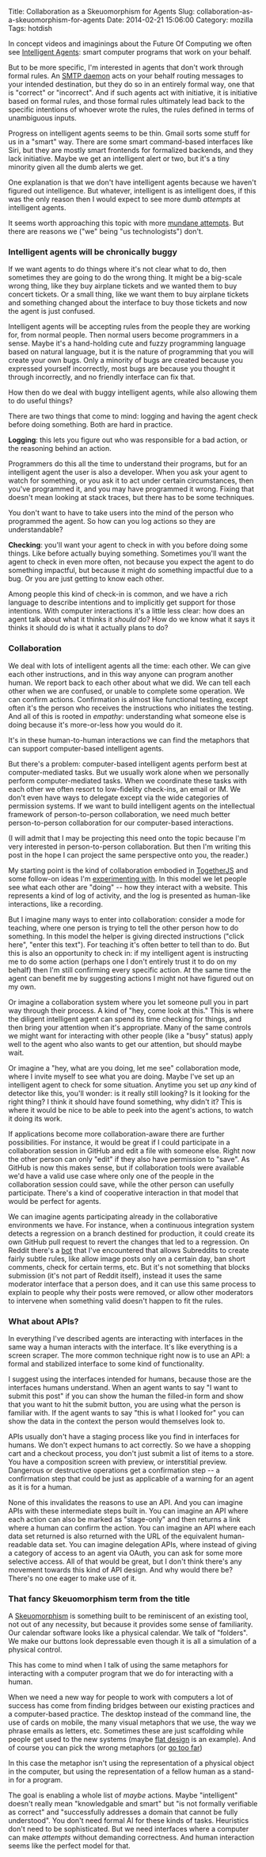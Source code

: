 Title: Collaboration as a Skeuomorphism for Agents
Slug: collaboration-as-a-skeuomorphism-for-agents
Date: 2014-02-21 15:06:00
Category: mozilla
Tags: hotdish

In concept videos and imaginings about the Future Of Computing we often see [Intelligent Agents](https://en.wikipedia.org/wiki/Software_agent#User_agents_.28personal_agents.29): smart computer programs that work on your behalf.

But to be more specific, I'm interested in agents that don't work through formal rules.  An [SMTP daemon](https://en.wikipedia.org/wiki/Simple_Mail_Transfer_Protocol#Outgoing_mail_SMTP_server) acts on your behalf routing messages to your intended destination, but they do so in an entirely formal way, one that is "correct" or "incorrect".  And if such agents act with initiative, it is initiative based on formal rules, and those formal rules ultimately lead back to the specific intentions of whoever wrote the rules, the rules defined in terms of unambiguous inputs.

Progress on intelligent agents seems to be thin.  Gmail sorts some stuff for us in a "smart" way.  There are some smart command-based interfaces like Siri, but they are mostly smart frontends for formalized backends, and they lack initiative.  Maybe we get an intelligent alert or two, but it's a tiny minority given all the dumb alerts we get.

One explanation is that we don't have intelligent agents because we haven't figured out intelligence.  But whatever, intelligent is as intelligent does, if this was the only reason then I would expect to see more dumb *attempts* at intelligent agents.

It seems worth approaching this topic with more [mundane attempts](http://johncarlosbaez.wordpress.com/2013/09/29/levels-of-excellence/). But there are reasons we ("we" being "us technologists") don't.

### Intelligent agents will be chronically buggy

If we want agents to do things where it's not clear what to do, then sometimes they are going to do the wrong thing.  It might be a big-scale wrong thing, like they buy airplane tickets and we wanted them to buy concert tickets.  Or a small thing, like we want them to buy airplane tickets and something changed about the interface to buy those tickets and now the agent is just confused.

Intelligent agents will be accepting rules from the people they are working for, from normal people.  Then normal users become programmers in a sense. Maybe it's a hand-holding cute and fuzzy programming language based on natural language, but it is the nature of programming that you will create your own bugs.  Only a minority of bugs are created because you expressed yourself incorrectly, most bugs are because you thought it through incorrectly, and no friendly interface can fix that.

How then do we deal with buggy intelligent agents, while also allowing them to do useful things?

There are two things that come to mind: logging and having the agent check before doing something.  Both are hard in practice.

**Logging**: this lets you figure out who was responsible for a bad action, or the reasoning behind an action.

Programmers do this all the time to understand their programs, but for an intelligent agent the user is also a developer.  When you ask your agent to watch for something, or you ask it to act under certain circumstances, then you've programmed it, and you may have programmed it wrong.  Fixing that doesn't mean looking at stack traces, but there has to be some techniques.

You don't want to have to take users into the mind of the person who programmed the agent.  So how can you log actions so they are understandable?

**Checking**: you'll want your agent to check in with you before doing some things.  Like before actually buying something. Sometimes you'll want the agent to check in even more often, not because you expect the agent to do something impactful, but because it might do something impactful due to a bug.  Or you are just getting to know each other.

Among people this kind of check-in is common, and we have a rich language to describe intentions and to implicitly get support for those intentions.  With computer interactions it's a little less clear: how does an agent talk about what it thinks it *should* do? How do we know what it says it thinks it should do is what it actually plans to do?

### Collaboration

We deal with lots of intelligent agents all the time: each other.  We can give each other instructions, and in this way anyone can program another human.  We report back to each other about what we did.  We can tell each other when we are confused, or unable to complete some operation. We can confirm actions.  Confirmation is almost like functional testing, except often it's the person who receives the instructions who initiates the testing.  And all of this is rooted in *empathy*: understanding what someone else is doing because it's more-or-less how you would do it.

It's in these human-to-human interactions we can find the metaphors that can support computer-based intelligent agents.

But there's a problem: computer-based intelligent agents perform best at computer-mediated tasks.  But we usually work alone when we personally perform computer-mediated tasks.  When we coordinate these tasks with each other we often resort to low-fidelity check-ins, an email or IM.  We don't even have ways to delegate except via the wide categories of permission systems.  If we want to build intelligent agents on the intellectual framework of person-to-person collaboration, we need much better person-to-person collaboration for our computer-based interactions.

(I will admit that I may be projecting this need onto the topic because I'm very interested in person-to-person collaboration.  But then I'm writing this post in the hope I can project the same perspective onto you, the reader.)

My starting point is the kind of collaboration embodied in [TogetherJS](https://togetherjs.com) and some follow-on ideas I'm [experimenting with](https://togetherjs.com/hotdish/). In this model we let people see what each other are "doing" -- how they interact with a website.  This represents a kind of log of activity, and the log is presented as human-like interactions, like a recording.

But I imagine many ways to enter into collaboration: consider a mode for teaching, where one person is trying to tell the other person how to do something.  In this model the helper is giving directed instructions ("click here", "enter this text").  For teaching it's often better to tell than to do.  But this is also an opportunity to check in: if my intelligent agent is instructing me to do some action (perhaps one I don't entirely trust it to do on my behalf) then I'm still confirming every specific action.  At the same time the agent can benefit me by suggesting actions I might not have figured out on my own.

Or imagine a collaboration system where you let someone pull you in part way through their process.  A kind of "hey, come look at this." This is where the diligent intelligent agent can spend its time checking for things, and then bring your attention when it's appropriate.  Many of the same controls we might want for interacting with other people (like a "busy" status) apply well to the agent who also wants to get our attention, but should maybe wait.

Or imagine a "hey, what are you doing, let me see" collaboration mode, where I invite myself to see what you are doing.  Maybe I've set up an intelligent agent to check for some situation.  Anytime you set up *any* kind of detector like this, you'll wonder: is it really still looking?  Is it looking for the right thing?  I think it should have found something, why didn't it?  This is where it would be nice to be able to peek into the agent's actions, to watch it doing its work.

If applications become more collaboration-aware there are further possibilities.  For instance, it would be great if I could participate in a collaboration session in GitHub and edit a file with someone else.  Right now the other person can only "edit" if they also have permission to "save".  As GitHub is now this makes sense, but if collaboration tools were available we'd have a valid use case where only one of the people in the collaboration session could save, while the other person can usefully participate.  There's a kind of cooperative interaction in that model that would be perfect for agents.

We can imagine agents participating already in the collaborative environments we have.  For instance, when a continuous integration system detects a regression on a branch destined for production, it could create its own GitHub pull request to revert the changes that led to a regression.  On Reddit there's a [bot](https://github.com/Deimos/AutoModerator) that I've encountered that allows Subreddits to create fairly subtle rules, like allow image posts only on a certain day, ban short comments, check for certain terms, etc.  But it's not something that blocks submission (it's not part of Reddit itself), instead it uses the same moderator interface that a person does, and it can use this same process to explain to people why their posts were removed, or allow other moderators to intervene when something valid doesn't happen to fit the rules.

### What about APIs?

In everything I've described agents are interacting with interfaces in the same way a human interacts with the interface.  It's like everything is a screen scraper.  The more common technique right now is to use an API: a formal and stabilized interface to some kind of functionality.

I suggest using the interfaces intended for humans, because those are the interfaces humans understand.  When an agent wants to say "I want to submit this post" if you can show the human the filled-in form and show that you want to hit the submit button, you are using what the person is familiar with.  If the agent wants to say "this is what I looked for" you can show the data in the context the person would themselves look to.

APIs usually don't have a staging process like you find in interfaces for humans.  We don't expect humans to act correctly.  So we have a shopping cart and a checkout process, you don't just submit a list of items to a store.  You have a composition screen with preview, or interstitial preview.  Dangerous or destructive operations get a confirmation step -- a confirmation step that could be just as applicable of a warning for an agent as it is for a human.

None of this invalidates the reasons to use an API.  And you can imagine APIs with these intermediate steps built in.  You can imagine an API where each action can also be marked as "stage-only" and then returns a link where a human can confirm the action.  You can imagine an API where each data set returned is also returned with the URL of the equivalent human-readable data set.  You can imagine delegation APIs, where instead of giving a category of access to an agent via OAuth, you can ask for some more selective access. All of that would be great, but I don't think there's any movement towards this kind of API design.  And why would there be? There's no one eager to make use of it.

### That fancy Skeuomorphism term from the title

A [Skeuomorphism](https://en.wikipedia.org/wiki/Skeuomorph#Digital_skeuomorphs) is something built to be reminiscent of an existing tool, not out of any necessity, but because it provides some sense of familiarity.  Our calendar software looks like a physical calendar.  We talk of "folders".  We make our buttons look depressable even though it is all a simulation of a physical control.

This has come to mind when I talk of using the same metaphors for interacting with a computer program that we do for interacting with a human.

When we need a new way for people to work with computers a lot of success has come from finding bridges between our existing practices and a computer-based practice.  The desktop instead of the command line, the use of cards on mobile, the many visual metaphors that we use, the way we phrase emails as letters, etc.  Sometimes these are just scaffolding while people get used to the new systems (maybe [flat design](http://gizmodo.com/what-is-flat-design-508963228) is an example).  And of course you can pick the wrong metaphors (or [go too far](http://www.youtube.com/watch?v=ZegWedG-jk4))

In this case the metaphor isn't using the representation of a physical object in the computer, but using the representation of a fellow human as a stand-in for a program.

The goal is enabling a whole list of *maybe* actions.  Maybe "intelligent" doesn't really mean "knowledgable and smart" but "is not formally verifiable as correct" and "successfully addresses a domain that cannot be fully understood".  You don't need formal AI for these kinds of tasks.  Heuristics don't need to be sophisticated.  But we need interfaces where a computer can make *attempts* without demanding correctness.  And human interaction seems like the perfect model for that.
